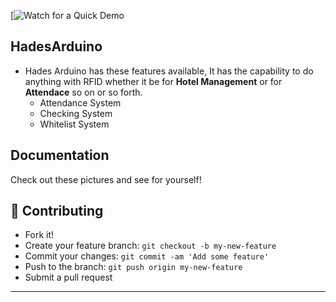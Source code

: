 
[![Watch for a Quick Demo](https://www.youtube.com/watch?v=1-T2tkkU8MM)

## HadesArduino
* Hades Arduino has these features available, It has the capability to do anything with RFID whether it be for **Hotel Management** or for **Attendace** so on or so forth.
  * Attendance System
  * Checking System
  *  Whitelist System

## Documentation
Check out these pictures and see for yourself!


## **:handshake: Contributing**

- Fork it!
- Create your feature branch: `git checkout -b my-new-feature`
- Commit your changes: `git commit -am 'Add some feature'`
- Push to the branch: `git push origin my-new-feature`
- Submit a pull request

---


